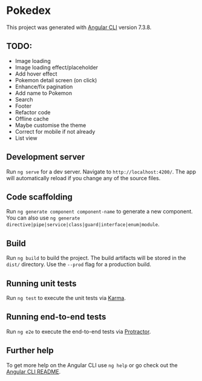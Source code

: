 # Pokedex

This project was generated with [Angular CLI](https://github.com/angular/angular-cli) version 7.3.8.

## TODO:

* Image loading
* Image loading effect/placeholder
* Add hover effect
* Pokemon detail screen (on click)
* Enhance/fix pagination
* Add name to Pokemon
* Search
* Footer
* Refactor code
* Offline cache
* Maybe customise the theme
* Correct for mobile if not already
* List view

## Development server

Run `ng serve` for a dev server. Navigate to `http://localhost:4200/`. The app will automatically reload if you change any of the source files.

## Code scaffolding

Run `ng generate component component-name` to generate a new component. You can also use `ng generate directive|pipe|service|class|guard|interface|enum|module`.

## Build

Run `ng build` to build the project. The build artifacts will be stored in the `dist/` directory. Use the `--prod` flag for a production build.

## Running unit tests

Run `ng test` to execute the unit tests via [Karma](https://karma-runner.github.io).

## Running end-to-end tests

Run `ng e2e` to execute the end-to-end tests via [Protractor](http://www.protractortest.org/).

## Further help

To get more help on the Angular CLI use `ng help` or go check out the [Angular CLI README](https://github.com/angular/angular-cli/blob/master/README.md).
